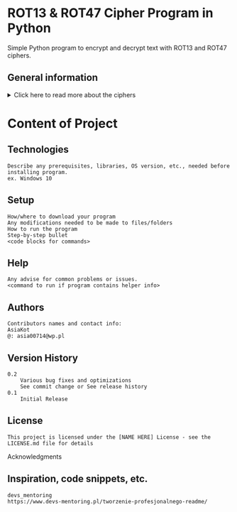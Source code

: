 # ROT13 & ROT47 Cipher Program in Python
  Simple Python program to encrypt and decrypt text with ROT13 and ROT47 ciphers.

## General information
<details>
<summary>Click here to read more about the ciphers</summary>
  ROT13 is a cipher that replaces a letter with the 13th letter after it in the alphabet.
  <br>  
  ROT47 on the other hand, replaces any ASCII character in the range 33-126 with a character 47 positions further up to (but not more than 126 positions).
</br></details>

# Content of Project
## Technologies
    Describe any prerequisites, libraries, OS version, etc., needed before installing program.
    ex. Windows 10

## Setup
    How/where to download your program
    Any modifications needed to be made to files/folders
    How to run the program
    Step-by-step bullet
    <code blocks for commands>

## Help
    Any advise for common problems or issues.
    <command to run if program contains helper info>

## Authors
    Contributors names and contact info:
    AsiaKot
    @: asia00714@wp.pl

## Version History
    0.2
        Various bug fixes and optimizations
        See commit change or See release history
    0.1
        Initial Release

## License

    This project is licensed under the [NAME HERE] License - see the LICENSE.md file for details

Acknowledgments

## Inspiration, code snippets, etc.
    devs_mentoring
    https://www.devs-mentoring.pl/tworzenie-profesjonalnego-readme/

